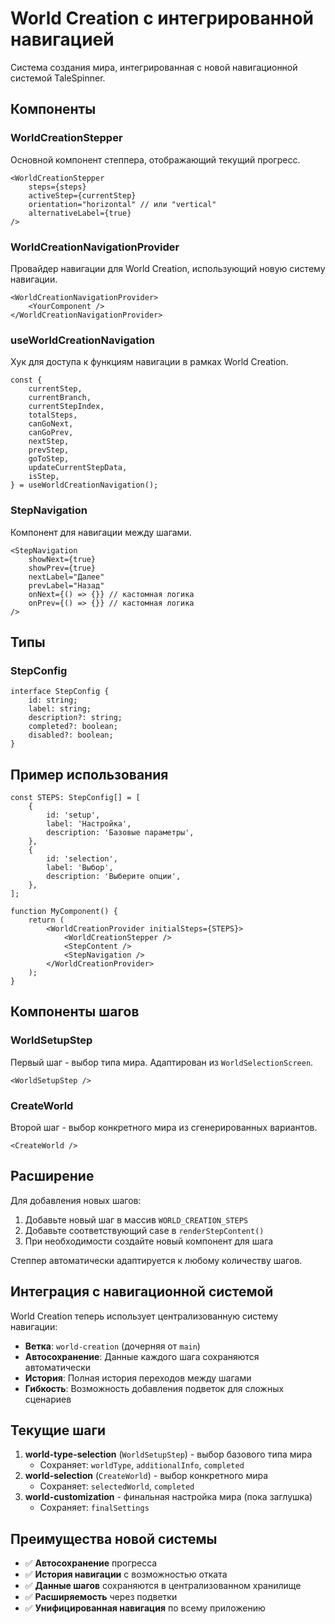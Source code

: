 # World Creation с интегрированной навигацией

Система создания мира, интегрированная с новой навигационной системой TaleSpinner.

## Компоненты

### WorldCreationStepper

Основной компонент степпера, отображающий текущий прогресс.

```tsx
<WorldCreationStepper
	steps={steps}
	activeStep={currentStep}
	orientation="horizontal" // или "vertical"
	alternativeLabel={true}
/>
```

### WorldCreationNavigationProvider

Провайдер навигации для World Creation, использующий новую систему навигации.

```tsx
<WorldCreationNavigationProvider>
	<YourComponent />
</WorldCreationNavigationProvider>
```

### useWorldCreationNavigation

Хук для доступа к функциям навигации в рамках World Creation.

```tsx
const {
	currentStep,
	currentBranch,
	currentStepIndex,
	totalSteps,
	canGoNext,
	canGoPrev,
	nextStep,
	prevStep,
	goToStep,
	updateCurrentStepData,
	isStep,
} = useWorldCreationNavigation();
```

### StepNavigation

Компонент для навигации между шагами.

```tsx
<StepNavigation
	showNext={true}
	showPrev={true}
	nextLabel="Далее"
	prevLabel="Назад"
	onNext={() => {}} // кастомная логика
	onPrev={() => {}} // кастомная логика
/>
```

## Типы

### StepConfig

```tsx
interface StepConfig {
	id: string;
	label: string;
	description?: string;
	completed?: boolean;
	disabled?: boolean;
}
```

## Пример использования

```tsx
const STEPS: StepConfig[] = [
	{
		id: 'setup',
		label: 'Настройка',
		description: 'Базовые параметры',
	},
	{
		id: 'selection',
		label: 'Выбор',
		description: 'Выберите опции',
	},
];

function MyComponent() {
	return (
		<WorldCreationProvider initialSteps={STEPS}>
			<WorldCreationStepper />
			<StepContent />
			<StepNavigation />
		</WorldCreationProvider>
	);
}
```

## Компоненты шагов

### WorldSetupStep

Первый шаг - выбор типа мира. Адаптирован из `WorldSelectionScreen`.

```tsx
<WorldSetupStep />
```

### CreateWorld

Второй шаг - выбор конкретного мира из сгенерированных вариантов.

```tsx
<CreateWorld />
```

## Расширение

Для добавления новых шагов:

1. Добавьте новый шаг в массив `WORLD_CREATION_STEPS`
2. Добавьте соответствующий case в `renderStepContent()`
3. При необходимости создайте новый компонент для шага

Степпер автоматически адаптируется к любому количеству шагов.

## Интеграция с навигационной системой

World Creation теперь использует централизованную систему навигации:

- **Ветка**: `world-creation` (дочерняя от `main`)
- **Автосохранение**: Данные каждого шага сохраняются автоматически
- **История**: Полная история переходов между шагами
- **Гибкость**: Возможность добавления подветок для сложных сценариев

## Текущие шаги

1. **world-type-selection** (`WorldSetupStep`) - выбор базового типа мира
   - Сохраняет: `worldType`, `additionalInfo`, `completed`
2. **world-selection** (`CreateWorld`) - выбор конкретного мира
   - Сохраняет: `selectedWorld`, `completed`
3. **world-customization** - финальная настройка мира (пока заглушка)
   - Сохраняет: `finalSettings`

## Преимущества новой системы

- ✅ **Автосохранение** прогресса
- ✅ **История навигации** с возможностью отката
- ✅ **Данные шагов** сохраняются в централизованном хранилище
- ✅ **Расширяемость** через подветки
- ✅ **Унифицированная навигация** по всему приложению
